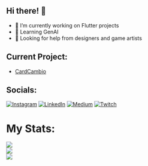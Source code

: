 ## Hi there! 👋
- 🔭 I’m currently working on Flutter projects
- 🌱 Learning GenAI
- 🤔 Looking for help from designers and game artists

## Current Project:
- [CardCambio](https://github.com/igorricardo20/card_cambio)


## Socials:
[![Instagram](https://img.shields.io/badge/Instagram-%23E4405F.svg?logo=Instagram&logoColor=white)](https://instagram.com/igorvlves) [![LinkedIn](https://img.shields.io/badge/LinkedIn-%230077B5.svg?logo=linkedin&logoColor=white)](https://linkedin.com/in/igorricardo) [![Medium](https://img.shields.io/badge/Medium-12100E?logo=medium&logoColor=white)](https://medium.com/@@alvesigor) [![Twitch](https://img.shields.io/badge/Twitch-%239146FF.svg?logo=Twitch&logoColor=white)](https://twitch.tv/igorizn) 

# My Stats:
![](https://github-readme-stats.vercel.app/api?username=igorricardo20&theme=dark&hide_border=false&include_all_commits=true&count_private=true)<br/>
![](https://github-readme-streak-stats.herokuapp.com/?user=igorricardo20&theme=dark&hide_border=false)<br/>
![](https://github-readme-stats.vercel.app/api/top-langs/?username=igorricardo20&theme=dark&hide_border=false&include_all_commits=true&count_private=true&layout=compact)
